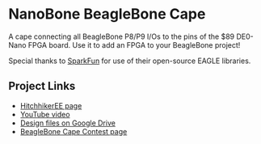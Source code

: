 NanoBone BeagleBone Cape
========================

A cape connecting all BeagleBone P8/P9 I/Os to the pins of the $89 DE0-Nano FPGA board. Use it to add an FPGA to your BeagleBone project!

Special thanks to <a href="http://www.sparkfun.com/">SparkFun</a> for use of their open-source EAGLE libraries.

## Project Links
- <a href="http://www.hitchhikeree.org/beaglebone_capes/nanobone/">HitchhikerEE page</a>
- <a href="http://www.youtube.com/watch?v=jys_sxTUOd8">YouTube video</a>
- <a href="https://docs.google.com/folder/d/0B5HjtPsFD8u5YW9CNGdPOElQOEU/edit">Design files on Google Drive</a>
- <a href="http://beagleboard.org/CapeContest/entries/NanoBone/">BeagleBone Cape Contest page</a>
